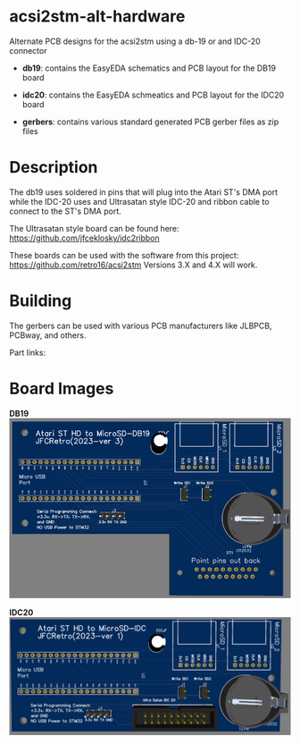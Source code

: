 # acsi2stm-alt-hardware
Alternate PCB designs for the acsi2stm using a db-19 or and IDC-20 connector

  - **db19**: contains the EasyEDA schematics and PCB layout for the DB19 board
  
  - **idc20**: contains the EasyEDA schmeatics and PCB layout for the IDC20 board
  
  - **gerbers**: contains various standard generated PCB gerber files as zip files

# Description
The db19 uses soldered in pins that will plug into the Atari ST's DMA port while the IDC-20 uses and Ultrasatan style IDC-20 and ribbon cable to connect to the ST's DMA port.  

The Ultrasatan style board can be found here:  https://github.com/jfceklosky/idc2ribbon

These boards can be used with the software from this project:
  https://github.com/retro16/acsi2stm
Versions 3.X and 4.X will work.

# Building
The gerbers can be used with various PCB manufacturers like JLBPCB, PCBway, and others.

Part links:

# Board Images
**DB19** 
![db19_image](images/db19.png)

**IDC20**
![idc20 image](images/idc20.png)
